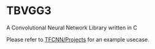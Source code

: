 # TBVGG3
A Convolutional Neural Network Library written in C

Please refer to [TFCNN/Projects](https://github.com/TFCNN/Projects) for an example usecase.
